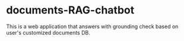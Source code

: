 # documents-RAG-chatbot
This is a web application that answers with grounding check based on user's customized documents DB.
